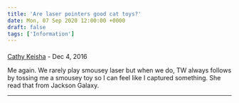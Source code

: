 ```yaml
---
title: 'Are laser pointers good cat toys?'
date: Mon, 07 Sep 2020 12:00:00 +0000
draft: false
tags: ['Information']
---
```



#### 
[Cathy Keisha]( "stunningkeisha@hotmail.com") - <time datetime="2016-12-15 11:14:02">Dec 4, 2016</time>

Me again. We rarely play smousey laser but when we do, TW always follows by tossing me a smousey toy so I can feel like I captured something. She read that from Jackson Galaxy.
<hr />
